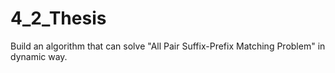 # 4_2_Thesis
Build an algorithm that can solve "All Pair Suffix-Prefix Matching Problem" in dynamic way.
